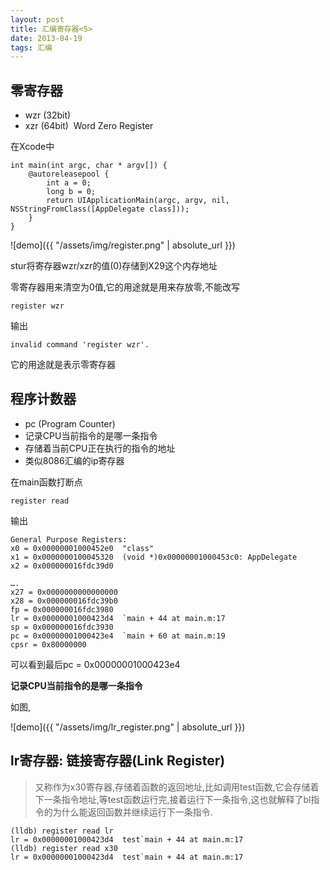 ```yaml
---
layout: post
title: 汇编寄存器<5>
date: 2013-04-19
tags: 汇编
---
```



## 零寄存器
- wzr (32bit)
- xzr (64bit) 
Word Zero Register

在Xcode中
```
int main(int argc, char * argv[]) {
    @autoreleasepool {
        int a = 0;
        long b = 0;
        return UIApplicationMain(argc, argv, nil, NSStringFromClass([AppDelegate class]));
    }
}
```

![demo]({{ "/assets/img/register.png" | absolute_url }})

stur将寄存器wzr/xzr的值(0)存储到X29这个内存地址

零寄存器用来清空为0值,它的用途就是用来存放零,不能改写
```
register wzr
```
输出
```
invalid command 'register wzr'.
```
它的用途就是表示零寄存器



## 程序计数器
- pc (Program Counter)
- 记录CPU当前指令的是哪一条指令
- 存储着当前CPU正在执行的指令的地址
- 类似8086汇编的ip寄存器

在main函数打断点
```
register read
```

输出
```
General Purpose Registers:
x0 = 0x00000001000452e0  "class"
x1 = 0x0000000100045320  (void *)0x00000001000453c0: AppDelegate
x2 = 0x000000016fdc39d0

….
x27 = 0x0000000000000000
x28 = 0x000000016fdc39b0
fp = 0x000000016fdc3980
lr = 0x00000001000423d4  `main + 44 at main.m:17
sp = 0x000000016fdc3930
pc = 0x00000001000423e4  `main + 60 at main.m:19
cpsr = 0x80000000
```
可以看到最后pc =  0x00000001000423e4

**记录CPU当前指令的是哪一条指令**

如图,

![demo]({{ "/assets/img/lr_register.png" | absolute_url }})

## lr寄存器: 链接寄存器(Link Register)
>又称作为x30寄存器,存储着函数的返回地址,比如调用test函数,它会存储着下一条指令地址,等test函数运行完,接着运行下一条指令,这也就解释了bl指令的为什么能返回函数并继续运行下一条指令.

```
(lldb) register read lr
lr = 0x00000001000423d4  test`main + 44 at main.m:17
(lldb) register read x30
lr = 0x00000001000423d4  test`main + 44 at main.m:17
```
